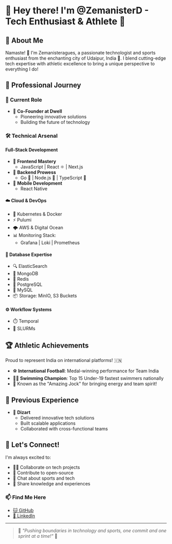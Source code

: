 # 👋 Hey there! I'm @ZemanisterD - Tech Enthusiast & Athlete 🚀

## 🎯 About Me
Namaste! 🙏 I'm Zemanisteragues, a passionate technologist and sports enthusiast from the enchanting city of Udaipur, India 🏰. I blend cutting-edge tech expertise with athletic excellence to bring a unique perspective to everything I do! 

## 💼 Professional Journey
### 🌟 Current Role
- 🎉 **Co-Founder at Dwell**
  - Pioneering innovative solutions
  - Building the future of technology

### 🛠️ Technical Arsenal
#### Full-Stack Development
- 🎨 **Frontend Mastery**
  - JavaScript | React ⚛️ | Next.js
- 🔧 **Backend Prowess**
  - Go 🔵 | Node.js 💚 | TypeScript 🔷
- 📱 **Mobile Development**
  - React Native

#### ☁️ Cloud & DevOps
- 🐳 Kubernetes & Docker
- ⚡ Pulumi
- 🌩️ AWS & Digital Ocean
- 📊 Monitoring Stack:
  - Grafana | Loki | Prometheus

#### 💾 Database Expertise
- 🔍 ElasticSearch
- 🍃 MongoDB
- 🔴 Redis
- 🐘 PostgreSQL
- 🐬 MySQL
- 📦 Storage: MinIO, S3 Buckets

#### ⚙️ Workflow Systems
- ⏱️ Temporal
- 🔄 SLURMs

## 🏆 Athletic Achievements
Proud to represent India on international platforms! 🇮🇳
- ⚽ **International Football**: Medal-winning performance for Team India
- 🏊‍♂️ **Swimming Champion**: Top 15 Under-19 fastest swimmers nationally
- 💫 Known as the "Amazing Jock" for bringing energy and team spirit!

## 💼 Previous Experience
- 🏢 **Dizart**
  - Delivered innovative tech solutions
  - Built scalable applications
  - Collaborated with cross-functional teams

## 🤝 Let's Connect!
I'm always excited to:
- 👨‍💻 Collaborate on tech projects
- 🌟 Contribute to open-source
- 🤼 Chat about sports and tech
- 🌱 Share knowledge and experiences

### 📫 Find Me Here
- [🐱 GitHub](https://github.com/ZemanisterD)
- [💼 LinkedIn](https://www.linkedin.com/in/vimanyu-sharma-97163a235)

---

> 💫 *"Pushing boundaries in technology and sports, one commit and one sprint at a time!"* 🚀
